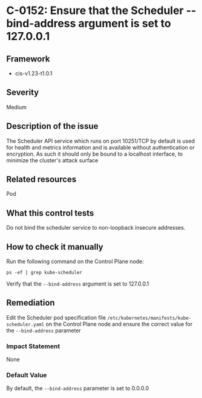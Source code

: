 # C-0152: Ensure that the Scheduler --bind-address argument is set to 127.0.0.1

## Framework
* cis-v1.23-t1.0.1
 
## Severity
Medium

## Description of the issue
The Scheduler API service which runs on port 10251/TCP by default is used for health and metrics information and is available without authentication or encryption. As such it should only be bound to a localhost interface, to minimize the cluster's attack surface
 
## Related resources
Pod
 
## What this control tests 
Do not bind the scheduler service to non-loopback insecure addresses.
 
## How to check it manually 
Run the following command on the Control Plane node:

 
```
ps -ef | grep kube-scheduler

```
 Verify that the `--bind-address` argument is set to 127.0.0.1
 
## Remediation
Edit the Scheduler pod specification file `/etc/kubernetes/manifests/kube-scheduler.yaml` on the Control Plane node and ensure the correct value for the `--bind-address` parameter
 
### Impact Statement
None
 
### Default Value
By default, the `--bind-address` parameter is set to 0.0.0.0
 
